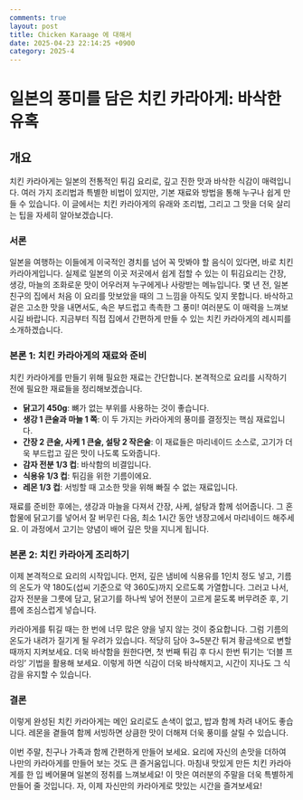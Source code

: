 ```yaml
---
comments: true
layout: post
title: Chicken Karaage 에 대해서
date: 2025-04-23 22:14:25 +0900
category: 2025-4
---
```


# 일본의 풍미를 담은 치킨 카라아게: 바삭한 유혹

## 개요
치킨 카라아게는 일본의 전통적인 튀김 요리로, 깊고 진한 맛과 바삭한 식감이 매력입니다. 여러 가지 조리법과 특별한 비법이 있지만, 기본 재료와 방법을 통해 누구나 쉽게 만들 수 있습니다. 이 글에서는 치킨 카라아게의 유래와 조리법, 그리고 그 맛을 더욱 살리는 팁을 자세히 알아보겠습니다.

### 서론
일본을 여행하는 이들에게 이국적인 경치를 넘어 꼭 맛봐야 할 음식이 있다면, 바로 치킨 카라아게입니다. 실제로 일본의 이곳 저곳에서 쉽게 접할 수 있는 이 튀김요리는 간장, 생강, 마늘의 조화로운 맛이 어우러져 누구에게나 사랑받는 메뉴입니다. 몇 년 전, 일본 친구의 집에서 처음 이 요리를 맛보았을 때의 그 느낌을 아직도 잊지 못합니다. 바삭하고 겉은 고소한 맛을 내면서도, 속은 부드럽고 촉촉한 그 풍미! 여러분도 이 매력을 느껴보시길 바랍니다. 지금부터 직접 집에서 간편하게 만들 수 있는 치킨 카라아게의 레시피를 소개하겠습니다.

### 본론 1: 치킨 카라아게의 재료와 준비
치킨 카라아게를 만들기 위해 필요한 재료는 간단합니다. 본격적으로 요리를 시작하기 전에 필요한 재료들을 정리해보겠습니다.

- **닭고기 450g**: 뼈가 없는 부위를 사용하는 것이 좋습니다. 
- **생강 1 큰술과 마늘 1 쪽**: 이 두 가지는 카라아게의 풍미를 결정짓는 핵심 재료입니다.
- **간장 2 큰술, 사케 1 큰술, 설탕 2 작은술**: 이 재료들은 마리네이드 소스로, 고기가 더욱 부드럽고 깊은 맛이 나도록 도와줍니다.
- **감자 전분 1/3 컵**: 바삭함의 비결입니다.
- **식용유 1/3 컵**: 튀김을 위한 기름이에요.
- **레몬 1/3 컵**: 서빙할 때 고소한 맛을 위해 빠질 수 없는 재료입니다.

재료를 준비한 후에는, 생강과 마늘을 다져서 간장, 사케, 설탕과 함께 섞어줍니다. 그 혼합물에 닭고기를 넣어서 잘 버무린 다음, 최소 1시간 동안 냉장고에서 마리네이드 해주세요. 이 과정에서 고기는 양념이 배어 깊은 맛을 지니게 됩니다.

### 본론 2: 치킨 카라아게 조리하기
이제 본격적으로 요리의 시작입니다. 먼저, 깊은 냄비에 식용유를 1인치 정도 넣고, 기름의 온도가 약 180도(섭씨 기준으로 약 360도)까지 오르도록 가열합니다. 그러고 나서, 감자 전분을 그릇에 담고, 닭고기를 하나씩 넣어 전분이 고르게 묻도록 버무려준 후, 기름에 조심스럽게 넣습니다. 

카라아게를 튀길 때는 한 번에 너무 많은 양을 넣지 않는 것이 중요합니다. 그럼 기름의 온도가 내려가 질기게 될 우려가 있습니다. 적당히 담아 3~5분간 튀겨 황금색으로 변할 때까지 지켜보세요. 더욱 바삭함을 원한다면, 첫 번째 튀김 후 다시 한번 튀기는 ‘더블 프라잉’ 기법을 활용해 보세요. 이렇게 하면 식감이 더욱 바삭해지고, 시간이 지나도 그 식감을 유지할 수 있습니다.

### 결론
이렇게 완성된 치킨 카라아게는 메인 요리로도 손색이 없고, 밥과 함께 차려 내어도 좋습니다. 레몬을 곁들여 함께 서빙하면 상큼한 맛이 더해져 더욱 풍미를 살릴 수 있습니다. 

이번 주말, 친구나 가족과 함께 간편하게 만들어 보세요. 요리에 자신의 손맛을 더하여 나만의 카라아게를 만들어 보는 것도 큰 즐거움입니다. 마침내 맛있게 만든 치킨 카라아게를 한 입 베어물며 일본의 정취를 느껴보세요! 이 맛은 여러분의 주말을 더욱 특별하게 만들어 줄 것입니다. 자, 이제 자신만의 카라아게로 맛있는 시간을 즐겨보세요!